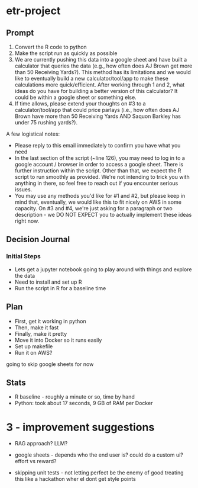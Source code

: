 # etr-project

## Prompt

1. Convert the R code to python
2. Make the script run as quickly as possible
3. We are currently pushing this data into a google sheet and have built a calculator that queries the data (e.g., how often does AJ Brown get more than 50 Receiving Yards?). This method has its limitations and we would like to eventually build a new calculator/tool/app to make these calculations more quick/efficient. After working through 1 and 2, what ideas do you have for building a better version of this calculator? It could be within a google sheet or something else. 
4. If time allows, please extend your thoughts on #3 to a calculator/tool/app that could price parlays (i.e., how often does AJ Brown have more than 50 Receiving Yards AND Saquon Barkley has under 75 rushing yards?).

A few logistical notes:
- Please reply to this email immediately to confirm you have what you need
- In the last section of the script (~line 126), you may need to log in to a google account / browser in order to access a google sheet. There is further instruction within the script. Other than that, we expect the R script to run smoothly as provided. We're not intending to trick you with anything in there, so feel free to reach out if you encounter serious issues.
- You may use any methods you'd like for #1 and #2, but please keep in mind that, eventually, we would like this to fit nicely on AWS in some capacity. 
On #3 and #4, we're just asking for a paragraph or two description - we DO NOT EXPECT you to actually implement these ideas right now. 

## Decision Journal

### Initial Steps

- Lets get a jupyter notebook going to play around with things and explore the data
- Need to install and set up R
- Run the script in R for a baseline time

## Plan
- First, get it working in python
- Then, make it fast
- Finally, make it pretty
- Move it into Docker so it runs easily
- Set up makefile
- Run it on AWS?

going to skip google sheets for now

## Stats
- R baseline - roughly a minute or so, time by hand
- Python: took about 17 seconds, 9 GB of RAM per Docker


# 3 - improvement suggestions
- RAG approach? LLM?
- google sheets - depends who the end user is? could do a custom ui? effort vs reward?

- skipping unit tests - not letting perfect be the enemy of good
treating this like a hackathon wher eI dont get style points